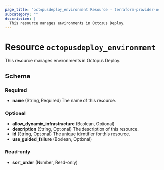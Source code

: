 ```yaml
---
page_title: "octopusdeploy_environment Resource - terraform-provider-octopusdeploy"
subcategory: ""
description: |-
  This resource manages environments in Octopus Deploy.
---
```


# Resource `octopusdeploy_environment`

This resource manages environments in Octopus Deploy.



## Schema

### Required

- **name** (String, Required) The name of this resource.

### Optional

- **allow_dynamic_infrastructure** (Boolean, Optional)
- **description** (String, Optional) The description of this resource.
- **id** (String, Optional) The unique identifier for this resource.
- **use_guided_failure** (Boolean, Optional)

### Read-only

- **sort_order** (Number, Read-only)


